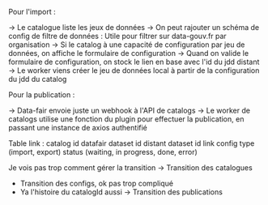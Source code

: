 Pour l'import :

-> Le catalogue liste les jeux de données
-> On peut rajouter un schéma de config de filtre de données : Utile pour filtrer sur data-gouv.fr par organisation
-> Si le catalog à une capacité de configuration par jeu de données, on affiche le formulaire de configuration
-> Quand on valide le formulaire de configuration, on stock le lien en base avec l'id du jdd distant
-> Le worker viens créer le jeu de données local à partir de la configuration du jdd du catalog

Pour la publication :

-> Data-fair envoie juste un webhook à l'API de catalogs
-> Le worker de catalogs utilise une fonction du plugin pour effectuer la publication, en passant une instance de axios authentifié

Table link :
catalog id
datafair dataset id
distant dataset id
link config
type (import, export)
status (waiting, in progress, done, error)



Je vois pas trop comment gérer la transition
-> Transition des catalogues
  - Transition des configs, ok pas trop compliqué
  - Ya l'histoire du catalogId aussi
-> Transition des publications
